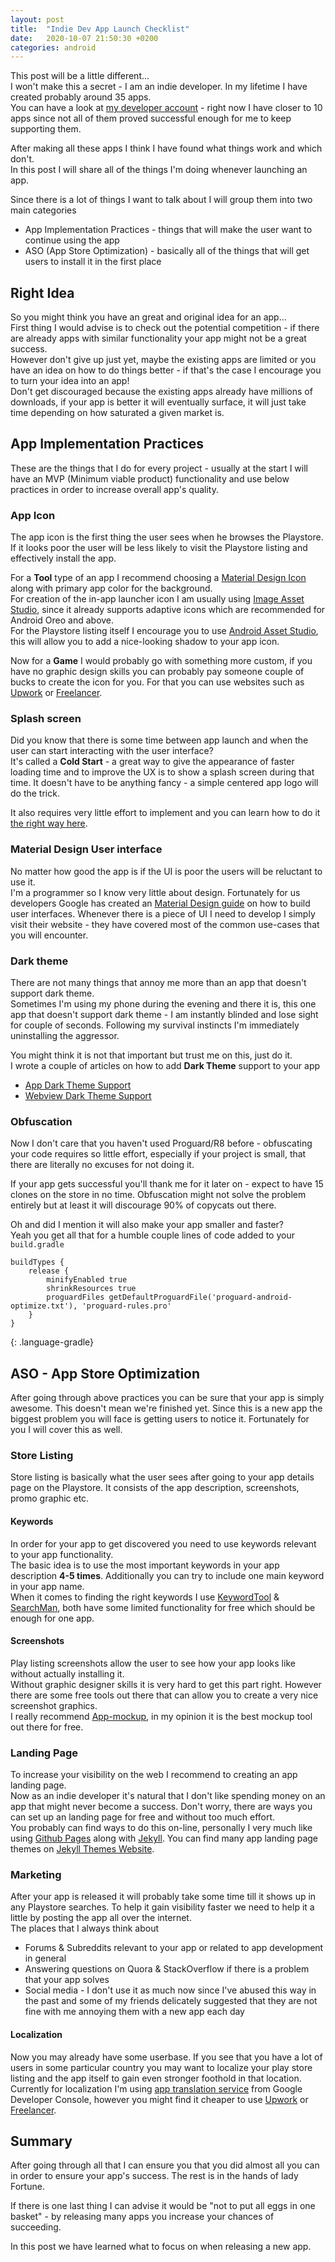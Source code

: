 ```yaml
---
layout: post
title:  "Indie Dev App Launch Checklist"
date:   2020-10-07 21:50:30 +0200
categories: android
---
```

This post will be a little different... <br />
I won't make this a secret - I am an indie developer. In my lifetime I have created probably around 35 apps.<br />
You can have a look at [my developer account](https://play.google.com/store/apps/dev?id=6178411479367698437) - right now I have closer to 10 apps since not all of them proved successful enough for me to keep supporting them.

After making all these apps I think I have found what things work and which don't.<br />
In this post I will share all of the things I'm doing whenever launching an app.

Since there is a lot of things I want to talk about I will group them into two main categories
* App Implementation Practices - things that will make the user want to continue using the app
* ASO (App Store Optimization) - basically all of the things that will get users to install it in the first place

## Right Idea
So you might think you have an great and original idea for an app...<br />
First thing I would advise is to check out the potential competition - if there are already apps with similar functionality your app might not be a great success.<br />
However don't give up just yet, maybe the existing apps are limited or you have an idea on how to do things better - if that's the case I encourage you to turn your idea into an app!<br />
Don't get discouraged because the existing apps already have millions of downloads, if your app is better it will eventually surface, it will just take time depending on how saturated a given market is.

## App Implementation Practices
These are the things that I do for every project - usually at the start I will have an MVP (Minimum viable product) functionality and use below practices in order to increase overall app's quality.

### App Icon
The app icon is the first thing the user sees when he browses the Playstore. If it looks poor the user will be less likely to visit the Playstore listing and effectively install the app.

For a **Tool** type of an app I recommend choosing a [Material Design Icon](https://material.io/resources/icons/?style=baseline) along with primary app color for the background.<br />
For creation of the in-app launcher icon I am usually using [Image Asset Studio](https://developer.android.com/studio/write/image-asset-studio), since it already supports adaptive icons which are recommended for Android Oreo and above. <br />
For the Playstore listing itself I encourage you to use [Android Asset Studio](https://romannurik.github.io/AndroidAssetStudio/icons-launcher.html), this will allow you to add a nice-looking shadow to your app icon.

Now for a **Game** I would probably go with something more custom, if you have no graphic design skills you can probably pay someone couple of bucks to create the icon for you. For that you can use websites such as [Upwork](https://www.upwork.com) or [Freelancer](https://www.freelancer.com).

### Splash screen
Did you know that there is some time between app launch and when the user can start interacting with the user interface?<br />
It's called a **Cold Start** - a great way to give the appearance of faster loading time and to improve the UX is to show a splash screen during that time.
It doesn't have to be anything fancy - a simple centered app logo will do the trick.

It also requires very little effort to implement and you can learn how to do it [the right way here](https://medium.com/@shishirthedev/the-right-way-to-implement-a-splash-screen-in-android-acae0e52949a).

### Material Design User interface
No matter how good the app is if the UI is poor the users will be reluctant to use it.<br />
I'm a programmer so I know very little about design. Fortunately for us developers Google has created an [Material Design guide](https://material.io/) on how to build user interfaces. Whenever there is a piece of UI I need to develop I simply visit their website - they have covered most of the common use-cases that you will encounter.

### Dark theme
There are not many things that annoy me more than an app that doesn't support dark theme.<br />
Sometimes I'm using my phone during the evening and there it is, this one app that doesn't support dark theme - I am instantly blinded and lose sight for couple of seconds. Following my survival instincts I'm immediately uninstalling the aggressor.

You might think it is not that important but trust me on this, just do it.<br />
I wrote a couple of articles on how to add **Dark Theme** support to your app
* [App Dark Theme Support](https://androidexplained.github.io/ui/android/material-design/2020/09/24/dark-mode.html)
* [Webview Dark Theme Support](https://androidexplained.github.io/ui/android/material-design/2020/09/24/dark-mode-webview.html)

### Obfuscation
Now I don't care that you haven't used Proguard/R8 before - obfuscating your code requires so little effort, especially if your project is small, that there are literally no excuses for not doing it.

If your app gets successful you'll thank me for it later on - expect to have 15 clones on the store in no time. Obfuscation might not solve the problem entirely but at least it will discourage 90% of copycats out there.

Oh and did I mention it will also make your app smaller and faster?<br />
Yeah you get all that for a humble couple lines of code added to your `build.gradle`

~~~
buildTypes {
    release {
        minifyEnabled true
        shrinkResources true
        proguardFiles getDefaultProguardFile('proguard-android-optimize.txt'), 'proguard-rules.pro'
    }
}
~~~
{: .language-gradle}

## ASO - App Store Optimization
After going through above practices you can be sure that your app is simply awesome. This doesn't mean we're finished yet. Since this is a new app the biggest problem you will face is getting users to notice it. Fortunately for you I will cover this as well.

### Store Listing
Store listing is basically what the user sees after going to your app details page on the Playstore.
It consists of the app description, screenshots, promo graphic etc.

#### Keywords
In order for your app to get discovered you need to use keywords relevant to your app functionality. <br />
The basic idea is to use the most important keywords in your app description **4-5 times**.
Additionally you can try to include one main keyword in your app name.<br />
When it comes to finding  the right keywords I use [KeywordTool](https://keywordtool.io/) & [SearchMan](https://searchman.com/), both have some limited functionality for free which should be enough for one app.

#### Screenshots
Play listing screenshots allow the user to see how your app looks like without actually installing it. <br />
Without graphic designer skills it is very hard to get this part right. However there are some free tools out there that can allow you to create a very nice screenshot graphics. <br />
I really recommend [App-mockup](https://app-mockup.com/android/#), in my opinion it is the best mockup tool out there for free.

### Landing Page
To increase your visibility on the web I recommend to creating an app landing page. <br />
Now as an indie developer it's natural that I don't like spending money on an app that might never become a success.
Don't worry, there are ways you can set up an landing page for free and without too much effort.<br />
You probably can find ways to do this on-line, personally I very much like using [Github Pages](https://pages.github.com/) along with [Jekyll](https://jekyllrb.com/). You can find many app landing page themes on [Jekyll Themes Website](https://jekyllthemes.io/jekyll-landing-page-themes).

### Marketing
After your app is released it will probably take some time till it shows up in any Playstore searches. To help it gain visibility faster we need to help it a little by posting the app all over the internet. <br />
The places that I always think about
* Forums & Subreddits relevant to your app or related to app development in general
* Answering questions on Quora & StackOverflow if there is a problem that your app solves
* Social media - I don't use it as much now since I've abused this way in the past and some of my friends delicately suggested that they are not fine with me annoying them with a new app each day

#### Localization
Now you may already have some userbase. If you see that you have a lot of users in some particular country you may want to localize your play store listing and the app itself to gain even stronger foothold in that location.
Currently for localization I'm using [app translation service](https://support.google.com/googleplay/android-developer/answer/3125566?hl=en) from Google Developer Console, however you might find it cheaper to use [Upwork](https://www.upwork.com) or [Freelancer](https://www.freelancer.com).

## Summary

After going through all that I can ensure you that you did almost all you can in order to ensure your app's success. The rest is in the hands of lady Fortune.

If there is one last thing I can advise it would be "not to put all eggs in one basket" - by releasing many apps you increase your chances of succeeding.

In this post we have learned what to focus on when releasing a new app.
